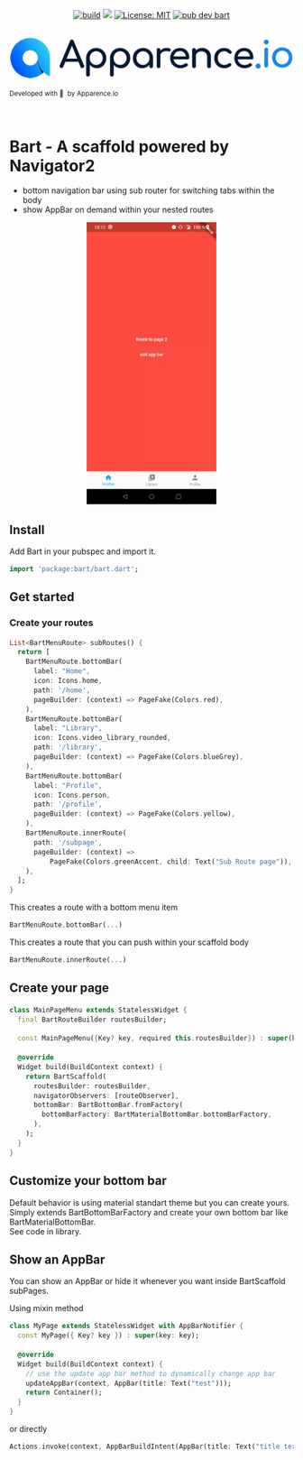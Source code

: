 <p align="center">
<a href="https://github.com/Apparence-io/bart/actions"><img src="https://img.shields.io/github/workflow/status/Apparence-io/bart/main" alt="build"></a>
<a href="https://codecov.io/gh/Apparence-io/bart"><img src="https://codecov.io/gh/Apparence-io/bart/branch/master/graph/badge.svg?token=W574M0EGAW"/></a>
<a href="https://opensource.org/licenses/MIT"><img src="https://img.shields.io/badge/license-MIT-purple.svg" alt="License: MIT"></a>
<a href="https://pub.dev/packages/bart"><img src="https://img.shields.io/pub/v/bart" alt="pub dev bart"></a>
</p>

<br/>
<img src="./.github/img/logo.png" alt="Apparence.io logo">
<p><small>Developed with 💙 &nbsp;by Apparence.io</small></p>
<br/>

# **Bart** - A scaffold powered by Navigator2 
* bottom navigation bar using sub router for switching tabs within the body
* show AppBar on demand within your nested routes
<p align="center">
<img src="./.github/img/bart.gif" width="230" alt="Apparence.io logo">
</p>

## Install 
Add Bart in your pubspec and import it. 
```dart
import 'package:bart/bart.dart';
```

## Get started 

### Create your routes 

```dart
List<BartMenuRoute> subRoutes() {
  return [
    BartMenuRoute.bottomBar(
      label: "Home",
      icon: Icons.home,
      path: '/home',
      pageBuilder: (context) => PageFake(Colors.red),
    ),
    BartMenuRoute.bottomBar(
      label: "Library",
      icon: Icons.video_library_rounded,
      path: '/library',
      pageBuilder: (context) => PageFake(Colors.blueGrey),
    ),
    BartMenuRoute.bottomBar(
      label: "Profile",
      icon: Icons.person,
      path: '/profile',
      pageBuilder: (context) => PageFake(Colors.yellow),
    ),
    BartMenuRoute.innerRoute(
      path: '/subpage',
      pageBuilder: (context) =>
          PageFake(Colors.greenAccent, child: Text("Sub Route page")),
    ),
  ];
}
```

This creates a route with a bottom menu item
```dart
BartMenuRoute.bottomBar(...)
```

This creates a route that you can push within your scaffold body 
```dart
BartMenuRoute.innerRoute(...)
```

## Create your page 
```dart
class MainPageMenu extends StatelessWidget {
  final BartRouteBuilder routesBuilder;

  const MainPageMenu({Key? key, required this.routesBuilder}) : super(key: key);

  @override
  Widget build(BuildContext context) {
    return BartScaffold(
      routesBuilder: routesBuilder,
      navigatorObservers: [routeObserver],
      bottomBar: BartBottomBar.fromFactory(
        bottomBarFactory: BartMaterialBottomBar.bottomBarFactory,
      ),
    );
  }
}
```

## Customize your bottom bar
Default behavior is using material standart theme but you can create yours.<br/>
Simply extends BartBottomBarFactory and create your own bottom bar like BartMaterialBottomBar. <br/>
See code in library.

## Show an AppBar 
You can show an AppBar or hide it whenever you want inside BartScaffold subPages. 

Using mixin method 
```dart
class MyPage extends StatelessWidget with AppBarNotifier {
  const MyPage({ Key? key }) : super(key: key);

  @override
  Widget build(BuildContext context) {
    // use the update app bar method to dynamically change app bar  
    updateAppBar(context, AppBar(title: Text("test")));
    return Container();
  }
}
``` 

or directly 
```dart
Actions.invoke(context, AppBarBuildIntent(AppBar(title: Text("title text"))));
```